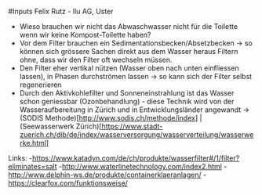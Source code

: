 #Inputs Felix Rutz - Ilu AG, Uster
- Wieso brauchen wir nicht das Abwaschwasser nicht für die Toilette wenn wir keine Kompost-Toilette haben?  
- Vor dem Filter brauchen ein Sedimentationsbecken/Absetzbecken -> so können sich grössere Sachen direkt aus dem Wasser heraus Filtern ohne, dass wir den Filter oft wechseln müssen.  
- Den Filter eher vertikal nützen (Wasser oben nach unten einfliessen lassen), in Phasen durchströmen lassen -> so kann sich der Filter selbst regenerieren  
- Durch den Aktivkohlefilter und Sonneneinstrahlung ist das Wasser schon geniessbar (Ozonbehandlung) - diese Technik wird von der Wasseraufbereitung in Zürich und in Entwicklungsländer angewandt -> (SODIS Methode)[http://www.sodis.ch/methode/index] | (Seewasserwerk Zürich)[https://www.stadt-zuerich.ch/dib/de/index/wasserversorgung/wasserverteilung/wasserwerke.html]  

Links:
-https://www.katadyn.com/de/ch/produkte/wasserfilter#/1/filter?eliminates=salt
-http://www.waterlinetechnology.com/index2.html
-http://www.delphin-ws.de/produkte/containerklaeranlagen/
-https://clearfox.com/funktionsweise/
